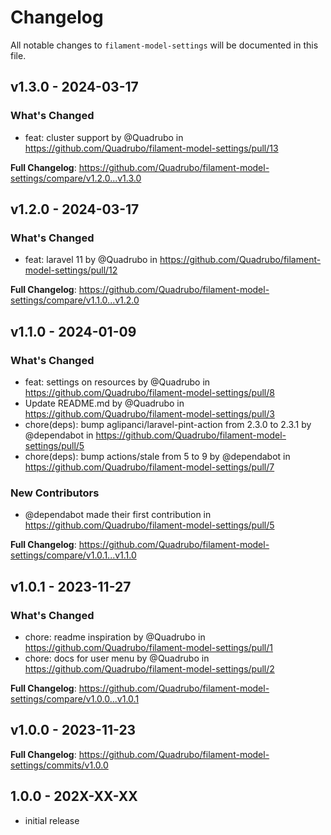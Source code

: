 # Changelog

All notable changes to `filament-model-settings` will be documented in this file.

## v1.3.0 - 2024-03-17

### What's Changed

* feat: cluster support by @Quadrubo in https://github.com/Quadrubo/filament-model-settings/pull/13

**Full Changelog**: https://github.com/Quadrubo/filament-model-settings/compare/v1.2.0...v1.3.0

## v1.2.0 - 2024-03-17

### What's Changed

* feat: laravel 11 by @Quadrubo in https://github.com/Quadrubo/filament-model-settings/pull/12

**Full Changelog**: https://github.com/Quadrubo/filament-model-settings/compare/v1.1.0...v1.2.0

## v1.1.0 - 2024-01-09

### What's Changed

* feat: settings on resources by @Quadrubo in https://github.com/Quadrubo/filament-model-settings/pull/8
* Update README.md by @Quadrubo in https://github.com/Quadrubo/filament-model-settings/pull/3
* chore(deps): bump aglipanci/laravel-pint-action from 2.3.0 to 2.3.1 by @dependabot in https://github.com/Quadrubo/filament-model-settings/pull/5
* chore(deps): bump actions/stale from 5 to 9 by @dependabot in https://github.com/Quadrubo/filament-model-settings/pull/7

### New Contributors

* @dependabot made their first contribution in https://github.com/Quadrubo/filament-model-settings/pull/5

**Full Changelog**: https://github.com/Quadrubo/filament-model-settings/compare/v1.0.1...v1.1.0

## v1.0.1 - 2023-11-27

### What's Changed

* chore: readme inspiration by @Quadrubo in https://github.com/Quadrubo/filament-model-settings/pull/1
* chore: docs for user menu by @Quadrubo in https://github.com/Quadrubo/filament-model-settings/pull/2

**Full Changelog**: https://github.com/Quadrubo/filament-model-settings/compare/v1.0.0...v1.0.1

## v1.0.0 - 2023-11-23

**Full Changelog**: https://github.com/Quadrubo/filament-model-settings/commits/v1.0.0

## 1.0.0 - 202X-XX-XX

- initial release
